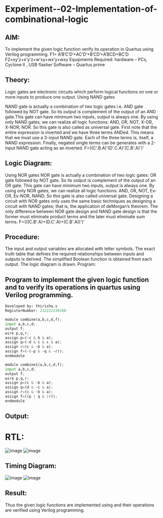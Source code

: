 # Experiment--02-Implementation-of-combinational-logic
## AIM:
To implement the given logic function verify its operation in Quartus using Verilog programming. F1= A’B’C’D’+AC’D’+B’CD’+A’BCD+BC’D F2=xy’z+x’y’z+w’xy+wx’y+wxy
Equipments Required:
hardware – PCs, Cyclone II , USB flasher Software – Quartus prime

## Theory:
Logic gates are electronic circuits which perform logical functions on one or more inputs to produce one output.
Using NAND gates

NAND gate is actually a combination of two logic gates i.e. AND gate followed by NOT gate. So its output is complement of the output of an AND gate.This gate can have minimum two inputs, output is always one. By using only NAND gates, we can realize all logic functions: AND, OR, NOT, X-OR, X-NOR, NOR. So this gate is also called as universal gate. First note that the entire expression is inverted and we have three terms ANDed. This means that we must use a 3-input NAND gate. Each of the three terms is, itself, a NAND expression. Finally, negated single terms can be generates with a 2-input NAND gate acting as an inverted.
F=((C'.B.A)'(D'.C.A)'(C.B'.A)')'

## Logic Diagram:

Using NOR gates NOR gate is actually a combination of two logic gates: OR gate followed by NOT gate. So its output is complement of the output of an OR gate. This gate can have minimum two inputs, output is always one. By using only NOR gates, we can realize all logic functions: AND, OR, NOT, Ex-OR, Ex-NOR, NAND. So this gate is also called universal gate. Designing a circuit with NOR gates only uses the same basic techniques as designing a circuit with NAND gates; that is, the application of deMorgan’s theorem. The only difference between NOR gate design and NAND gate design is that the former must eliminate product terms and the later must eliminate sum terms.
F=(((C.B'.A)+(D.C'.A)+(C.B'.A))')'

## Procedure:

The input and output variables are allocated with letter symbols. The exact truth table that defines the required relationships between inputs and outputs is derived. The simplified Boolean function is obtained from each output. The logic diagram is drawn.
Program:

## Program to implement the given logic function and to verify its operations in quartus using Verilog programming.
```python
Developed by: thirisha.s
RegisterNumber: 212222230160

module combine(a,b,c,d,f);
input a,b,c,d;
output f;
wire p,q,r;
assign p=(~c & b & a);
assign q=(~d & c & c & a);
assign r=(c & ~b & a);
assign f=(~(~p & ~q & ~r));
endmodule

module combine1(a,b,c,d,f);
input a,b,c,d;
output f;
wire p,q,r;
assign p=(c & ~b & a);
assign q=(d & ~c & a);
assign r=(c & ~b & a);
assign f=((p | q & |r));
endmodule
```
## Output:
# RTL:
![image](https://github.com/Thirisha-s/Experiment--02-Implementation-of-combinational-logic-/assets/120380280/fc4147d5-c983-42bf-8f2b-80b56ad42eef)
![image](https://github.com/Thirisha-s/Experiment--02-Implementation-of-combinational-logic-/assets/120380280/1310cacb-c695-4738-b235-4fcb5abd9365)
## Timing Diagram:
![image](https://github.com/Thirisha-s/Experiment--02-Implementation-of-combinational-logic-/assets/120380280/f531d20f-fe20-4c06-97e9-88e64a213854)
![image](https://github.com/Thirisha-s/Experiment--02-Implementation-of-combinational-logic-/assets/120380280/55651651-bfa1-4c9c-8714-3134eaf16774)
## Result:
Thus the given logic functions are implemented using and their operations are verified using Verilog programming.

